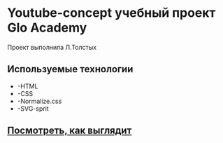 <h1>Youtube-concept учебный проект Glo Academy</h1>

Проект выполнила Л.Толстых

<h2>Используемые технологии</h2>
<ul>
<li>-HTML</li>
<li>-CSS</li>
<li>-Normalize.css</li>
<li>-SVG-sprit</li>
</ul>

<a href="https://le5ya.github.io/youtube/"><h2>Посмотреть, как выглядит</h2></a>
